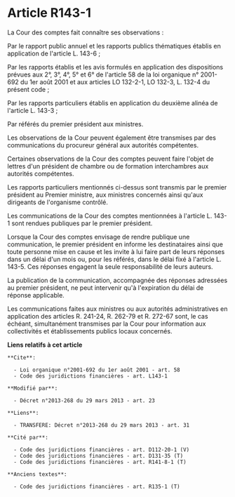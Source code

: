 # Article R143-1

La Cour des comptes fait connaître ses observations : 

Par le rapport public annuel et les rapports publics thématiques établis en application de l'article L. 143-6 ; 

Par les rapports établis et les avis formulés en application des dispositions prévues aux 2°, 3°, 4°, 5° et 6° de l'article
58 de la loi organique n° 2001-692 du 1er août 2001 et aux articles LO 132-2-1, LO 132-3, L. 132-4 du présent code ; 

Par les rapports particuliers établis en application du deuxième alinéa de l'article L. 143-3 ; 

Par référés du premier président aux ministres. 

Les observations de la Cour peuvent également être transmises par des communications du procureur général aux autorités
compétentes. 

Certaines observations de la Cour des comptes peuvent faire l'objet de lettres d'un président de chambre ou de formation
interchambres aux autorités compétentes. 

Les rapports particuliers mentionnés ci-dessus sont transmis par le premier président au Premier ministre, aux ministres
concernés ainsi qu'aux dirigeants de l'organisme contrôlé. 

Les communications de la Cour des comptes mentionnées à l'article L. 143-1 sont rendues publiques par le premier président. 

Lorsque la Cour des comptes envisage de rendre publique une communication, le premier président en informe les destinataires
ainsi que toute personne mise en cause et les invite à lui faire part de leurs réponses dans un délai d'un mois ou, pour les
référés, dans le délai fixé à l'article L. 143-5. Ces réponses engagent la seule responsabilité de leurs auteurs. 

La publication de la communication, accompagnée des réponses adressées au premier président, ne peut intervenir qu'à
l'expiration du délai de réponse applicable. 

Les communications faites aux ministres ou aux autorités administratives en application des articles R. 241-24, R. 262-79 et
R. 272-67 sont, le cas échéant, simultanément transmises par la Cour pour information aux collectivités et établissements
publics locaux concernés.

**Liens relatifs à cet article**

	**Cite**:

	  - Loi organique n°2001-692 du 1er août 2001 - art. 58
	  - Code des juridictions financières - art. L143-1

	**Modifié par**:

	  - Décret n°2013-268 du 29 mars 2013 - art. 23

	**Liens**:

	  - TRANSFERE: Décret n°2013-268 du 29 mars 2013 - art. 31

	**Cité par**:

	  - Code des juridictions financières - art. D112-20-1 (V)
	  - Code des juridictions financières - art. D131-35 (T)
	  - Code des juridictions financières - art. R141-8-1 (T)

	**Anciens textes**:

	  - Code des juridictions financières - art. R135-1 (T)
